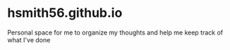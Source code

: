 # hsmith56.github.io
Personal space for me to organize my thoughts and help me keep track of what I've done

